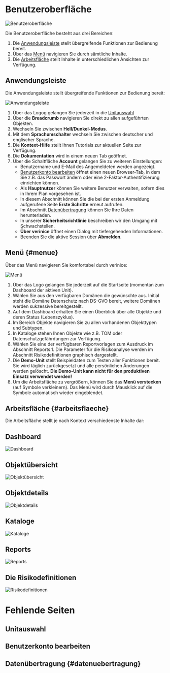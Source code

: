 # Benutzeroberfläche

![Benutzeroberfläche](/assets/manual/user-interface.de.png)

Die Benutzeroberfläche besteht aus drei Bereichen:

1. Die [Anwendungsleiste](#anwendungsleiste) stellt übergreifende Funktionen zur Bedienung bereit.
1. Über das [Menü](#menue) navigieren Sie durch sämtliche Inhalte.
1. Die [Arbeitsfläche](#arbeitsflaeche) stellt Inhalte in unterschiedlichen Ansichten zur Verfügung.

## Anwendungsleiste

Die Anwendungsleiste stellt übergreifende Funktionen zur Bedienung bereit:

![Anwendungsleiste](/assets/manual/app-bar.de.png)

1. Über das Logog gelangen Sie jederzeit in die [Unitauswahl](#unitauswahl)
1. Über die **Breadcrumb** navigieren Sie direkt zu allen aufgeführten Objekten.
1. Wechseln Sie zwischen **Hell/Dunkel-Modus**.
1. Mit dem **Sprachumschalter** wechseln Sie zwischen deutscher und englischer Sprache.
1. Die **Kontext-Hilfe** stellt Ihnen Tutorials zur aktuellen Seite zur Verfügung.
1. Die **Dokumentation** wird in einem neuen Tab geöffnet.
1. Über die Schaltfläche **Account** gelangen Sie zu weiteren Einstellungen:
    - Benutzername und E-Mail des Angemeldeten werden angezeigt.
    - [Benutzerkonto bearbeiten](#benutzerkonto-bearbeiten) öffnet einen neuen Browser-Tab, in dem Sie z.B. das Passwort ändern oder eine 2-Faktor-Authentifizierung einrichten können.
    - Als **Hauptnutzer** können Sie weitere Benutzer verwalten, sofern dies in Ihrem Plan vorgesehen ist.
    - In diesem Abschnitt können Sie die bei der ersten Anmeldung aufgerufene Seite **Erste Schritte** erneut aufrufen.
    - Im Abschnitt [Datenübertragung](#datenuebertragung) können Sie Ihre Daten herunterladen.
    - In unserer **Sicherheitsrichtlinie** beschreiben wir den Umgang mit Schwachstellen.
    - **Über verinice** öffnet einen Dialog mit tiefergehenden Informationen.
    - Beenden Sie die aktive Session über **Abmelden**.

## Menü {#menue}

Über das Menü navigieren Sie komfortabel durch verinice:


![Menü](/assets/manual/menu.de.png)

1. Über das Logo gelangen Sie jederzeit auf die Startseite (momentan zum Dashboard der aktiven Unit).
1. Wählen Sie aus den verfügbaren <DocsLink to="/domains">Domänen</DocsLink> die gewünschte aus. Initial steht die Domäne Datenschutz nach DS-GVO bereit, weitere Domänen werden sukzessive bereitgestellt.
1. Auf dem <DocsLink to="/manual/dashboard">Dashboard</DocsLink> erhalten Sie einen Überblick über alle Objekte und deren Status (Lebenszyklus).
1. Im Bereich <DocsLink to="/manual/objects">Objekte</DocsLink> navigieren Sie zu allen vorhandenen Objekttypen und Subtypen.
1. In <DocsLink to="/manual/catalogues">Kataloge</DocsLink> stehen Ihnen Objekte wie z.B. TOM oder Datenschutzgefährdungen zur Verfügung.
1. Wählen Sie eine der verfügbaren Reportvorlagen zum Ausdruck im Abschnitt <DocsLink to="/manual/reports">Reports</DocsLink>.1. Die Parameter für die Risikoanalyse werden im Abschnitt <DocsLink to="/manual/risk-definition">Risikodefinitionen</DocsLink> graphisch dargestellt.
1. Die **Demo-Unit** stellt Beispieldaten zum Testen aller Funktionen bereit. Sie wird täglich zurückgesetzt und alle persönlichen Änderungen werden gelöscht. **Die Demo-Unit kann nicht für den produktiven Einsatz verwendet werden!**
1. Um die Arbeitsfläche zu vergrößern, können Sie das **Menü verstecken** (auf Symbole verkleinern). Das Menü wird durch Mausklick auf die Symbole automatisch wieder eingeblendet.

## Arbeitsfläche {#arbeitsflaeche}

Die Arbeitsfläche stellt je nach Kontext verschiedenste Inhalte dar:

## Dashboard

![Dashboard](/assets/manual/dashboard_thumb.de.png)

## Objektübersicht

![Objektübersicht](/assets/manual/object-list_thumb.de.png)

## Objektdetails

![Objektdetails](/assets/manual/object-details_thumb.de.png)

## Kataloge

![Kataloge](/assets/manual/catalogues_thumb.de.png)

## Reports

![Reports](/assets/manual/reports_thumb.de.png)

## Die Risikodefinitionen

![Risikodefinitionen](/assets/manual/risk-definitions_thumb.de.png)


# Fehlende Seiten

## Unitauswahl

## Benutzerkonto bearbeiten

## Datenübertragung {#datenuebertragung}